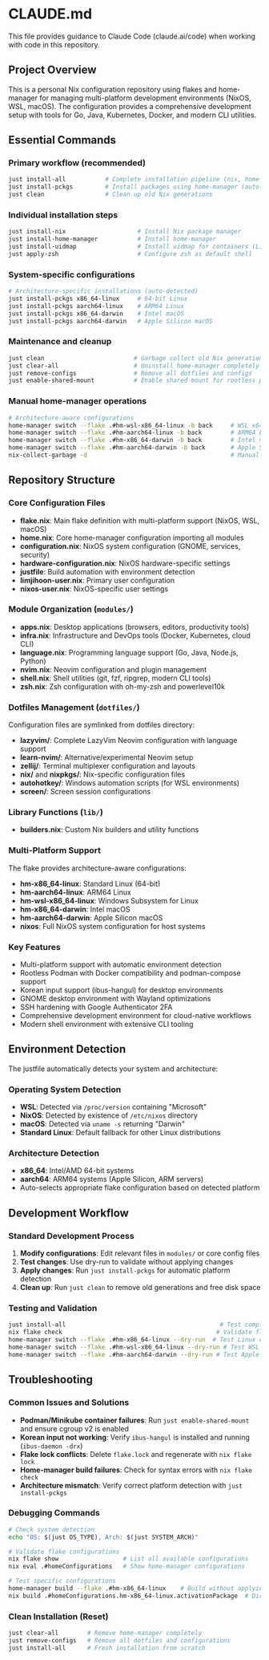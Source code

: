 # CLAUDE.md

This file provides guidance to Claude Code (claude.ai/code) when working with code in this repository.

## Project Overview

This is a personal Nix configuration repository using flakes and home-manager for managing multi-platform development environments (NixOS, WSL, macOS). The configuration provides a comprehensive development setup with tools for Go, Java, Kubernetes, Docker, and modern CLI utilities.

## Essential Commands

### Primary workflow (recommended)
```bash
just install-all           # Complete installation pipeline (nix, home-manager, packages)
just install-pckgs         # Install packages using home-manager (auto-detects system)
just clean                 # Clean up old Nix generations
```

### Individual installation steps
```bash
just install-nix                    # Install Nix package manager
just install-home-manager           # Install home-manager
just install-uidmap                 # Install uidmap for containers (Linux only)
just apply-zsh                      # Configure zsh as default shell
```

### System-specific configurations
```bash
# Architecture-specific installations (auto-detected)
just install-pckgs x86_64-linux     # 64-bit Linux
just install-pckgs aarch64-linux    # ARM64 Linux  
just install-pckgs x86_64-darwin    # Intel macOS
just install-pckgs aarch64-darwin   # Apple Silicon macOS
```

### Maintenance and cleanup
```bash
just clean                         # Garbage collect old Nix generations
just clear-all                     # Uninstall home-manager completely
just remove-configs                # Remove all dotfiles and configs
just enable-shared-mount           # Enable shared mount for rootless podman
```

### Manual home-manager operations
```bash
# Architecture-aware configurations
home-manager switch --flake .#hm-wsl-x86_64-linux -b back     # WSL x64
home-manager switch --flake .#hm-aarch64-linux -b back        # ARM64 Linux
home-manager switch --flake .#hm-x86_64-darwin -b back        # Intel macOS
home-manager switch --flake .#hm-aarch64-darwin -b back       # Apple Silicon macOS
nix-collect-garbage -d                                        # Manual garbage collection
```

## Repository Structure

### Core Configuration Files
- **flake.nix**: Main flake definition with multi-platform support (NixOS, WSL, macOS)
- **home.nix**: Core home-manager configuration importing all modules
- **configuration.nix**: NixOS system configuration (GNOME, services, security)
- **hardware-configuration.nix**: NixOS hardware-specific settings
- **justfile**: Build automation with environment detection
- **limjihoon-user.nix**: Primary user configuration
- **nixos-user.nix**: NixOS-specific user settings

### Module Organization (`modules/`)
- **apps.nix**: Desktop applications (browsers, editors, productivity tools)
- **infra.nix**: Infrastructure and DevOps tools (Docker, Kubernetes, cloud CLI)
- **language.nix**: Programming language support (Go, Java, Node.js, Python)
- **nvim.nix**: Neovim configuration and plugin management
- **shell.nix**: Shell utilities (git, fzf, ripgrep, modern CLI tools)
- **zsh.nix**: Zsh configuration with oh-my-zsh and powerlevel10k

### Dotfiles Management (`dotfiles/`)
Configuration files are symlinked from dotfiles directory:
- **lazyvim/**: Complete LazyVim Neovim configuration with language support
- **learn-nvim/**: Alternative/experimental Neovim setup
- **zellij/**: Terminal multiplexer configuration and layouts
- **nix/** and **nixpkgs/**: Nix-specific configuration files
- **autohotkey/**: Windows automation scripts (for WSL environments)
- **screen/**: Screen session configurations

### Library Functions (`lib/`)
- **builders.nix**: Custom Nix builders and utility functions

### Multi-Platform Support
The flake provides architecture-aware configurations:
- **hm-x86_64-linux**: Standard Linux (64-bit)
- **hm-aarch64-linux**: ARM64 Linux
- **hm-wsl-x86_64-linux**: Windows Subsystem for Linux
- **hm-x86_64-darwin**: Intel macOS
- **hm-aarch64-darwin**: Apple Silicon macOS
- **nixos**: Full NixOS system configuration for host systems

### Key Features
- Multi-platform support with automatic environment detection
- Rootless Podman with Docker compatibility and podman-compose support
- Korean input support (ibus-hangul) for desktop environments
- GNOME desktop environment with Wayland optimizations
- SSH hardening with Google Authenticator 2FA
- Comprehensive development environment for cloud-native workflows
- Modern shell environment with extensive CLI tooling

## Environment Detection

The justfile automatically detects your system and architecture:

### Operating System Detection
- **WSL**: Detected via `/proc/version` containing "Microsoft" 
- **NixOS**: Detected by existence of `/etc/nixos` directory
- **macOS**: Detected via `uname -s` returning "Darwin"
- **Standard Linux**: Default fallback for other Linux distributions

### Architecture Detection  
- **x86_64**: Intel/AMD 64-bit systems
- **aarch64**: ARM64 systems (Apple Silicon, ARM servers)
- Auto-selects appropriate flake configuration based on detected platform

## Development Workflow

### Standard Development Process
1. **Modify configurations**: Edit relevant files in `modules/` or core config files
2. **Test changes**: Use dry-run to validate without applying changes
3. **Apply changes**: Run `just install-pckgs` for automatic platform detection
4. **Clean up**: Run `just clean` to remove old generations and free disk space

### Testing and Validation
```bash
just install-all                                           # Test complete installation pipeline
nix flake check                                           # Validate flake syntax and structure
home-manager switch --flake .#hm-x86_64-linux --dry-run  # Test Linux config without applying
home-manager switch --flake .#hm-wsl-x86_64-linux --dry-run # Test WSL config without applying
home-manager switch --flake .#hm-aarch64-darwin --dry-run # Test Apple Silicon config without applying
```

## Troubleshooting

### Common Issues and Solutions
- **Podman/Minikube container failures**: Run `just enable-shared-mount` and ensure cgroup v2 is enabled
- **Korean input not working**: Verify `ibus-hangul` is installed and running (`ibus-daemon -drx`)
- **Flake lock conflicts**: Delete `flake.lock` and regenerate with `nix flake lock`
- **Home-manager build failures**: Check for syntax errors with `nix flake check`
- **Architecture mismatch**: Verify correct platform detection with `just install-pckgs`

### Debugging Commands
```bash
# Check system detection
echo "OS: $(just OS_TYPE), Arch: $(just SYSTEM_ARCH)"

# Validate flake configurations
nix flake show                  # List all available configurations
nix eval .#homeConfigurations   # Show home-manager configurations

# Test specific configurations
home-manager build --flake .#hm-x86_64-linux    # Build without applying
nix build .#homeConfigurations.hm-x86_64-linux.activationPackage  # Direct nix build
```

### Clean Installation (Reset)
```bash
just clear-all        # Remove home-manager completely
just remove-configs   # Remove all dotfiles and configurations
just install-all      # Fresh installation from scratch
```